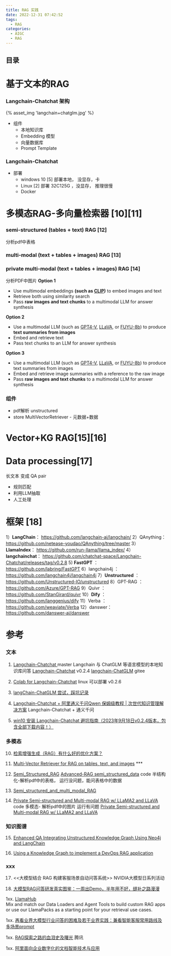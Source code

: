 ```yaml
---
title: RAG 实践
date: 2022-12-31 07:42:52
tags:
  - RAG
categories: 
  - AIGC
  - RAG  
---
```


<p></p>
<!-- more -->

## 目录
<!-- toc -->

# 基于文本的RAG
### Langchain-Chatchat 架构
{% asset_img 'langchain+chatglm.jpg' %}

+ 组件
  + 本地知识库
  + Embedding 模型
  + 向量数据库
  + Prompt Template

### Langchain-Chatchat
+ 部署 
  - windows 10 [5] 
    部署本地， 没显存，卡
  - Linux [2]
    部署   32C125G ，没显存， 推理很慢 
  - Docker 


# 多模态RAG-多向量检索器 [10][11]
### semi-structured (tables + text) RAG [12] 
 分析pdf中表格 

### multi-modal (text + tables + images) RAG [13] 

###  private multi-modal (text + tables + images)  RAG [14]

分析PDF中图片
**Option 1** 
* Use multimodal embeddings **(such as [CLIP](https://openai.com/research/clip))** to embed images and text
* Retrieve both using similarity search
* Pass **raw images and text chunks** to a multimodal LLM for answer synthesis 

**Option 2** 
* Use a multimodal LLM (such as [GPT4-V](https://openai.com/research/gpt-4v-system-card), [LLaVA](https://llava.hliu.cc/), or [FUYU-8b](https://www.adept.ai/blog/fuyu-8b)) to produce **text summaries from images**
* Embed and retrieve text 
* Pass text chunks to an LLM for answer synthesis 

**Option 3** 
* Use a multimodal LLM (such as [GPT4-V](https://openai.com/research/gpt-4v-system-card), [LLaVA](https://llava.hliu.cc/), or [FUYU-8b](https://www.adept.ai/blog/fuyu-8b)) to produce text summaries from images
* Embed and retrieve image summaries with a reference to the raw image 
* Pass **raw images and text chunks** to a multimodal LLM for answer synthesis  

### 组件
+ pdf解析
  unstructured
+ store
  MultiVectorRetriever - 元数据+数据

# Vector+KG RAG[15][16]

# Data processing[17]
长文本   变成   QA pair
+ 规则匹配
+ 利用LLM抽取
+ 人工处理

# 框架 [18]
1）**LangChain**： https://github.com/langchain-ai/langchain/
2）QAnything： https://github.com/netease-youdao/QAnything/tree/master
3）**LlamaIndex**： https://github.com/run-llama/llama_index/
4）**langchainchat**： https://github.com/chatchat-space/Langchain-Chatchat/releases/tag/v0.2.8
5) **FastGPT** ：https://github.com/labring/FastGPT
6）langchain4j ：https://github.com/langchain4j/langchain4j
7）**Unstructured** ：https://github.com/Unstructured-IO/unstructured
8）GPT-RAG ：https://github.com/Azure/GPT-RAG
9）Quivr ：https://github.com/StanGirard/quivr
10）**Dify** ：https://github.com/langgenius/dify
11）Verba ：https://github.com/weaviate/Verba
12）danswer：https://github.com/danswer-ai/danswer

# 参考
### 文本
1. [Langchain-Chatchat ](https://github.com/chatchat-space/Langchain-Chatchat) master
   Langchain 与 ChatGLM 等语言模型的本地知识库问答
   [Langchain-Chatchat](https://github.com/chatchat-space/Langchain-Chatchat/tree/v0.2.4)  v0.2.4 
   [langchain-ChatGLM](https://gitee.com/deepeye/langchain-ChatGLM)  gitee 
   
2. [Colab for Langchain-Chatchat](https://github.com/www6v/Langchain-Chatchat-Colab)   linux 可以部署  v0.2.6
3. [langChain-ChatGLM 尝试，踩坑记录](https://zhuanlan.zhihu.com/p/649055955)
4. [Langchain-Chatchat + 阿里通义千问Qwen 保姆级教程 | 次世代知识管理解决方案](https://zhuanlan.zhihu.com/p/651189680)    Langchain-Chatchat + 通义千问
5. [win10 安装 Langchain-Chatchat 避坑指南（2023年9月18日v0.2.4版本，包含全部下载内容！）](https://blog.csdn.net/weixin_43094965/article/details/133044128)  

### 多模态
10. [检索增强生成（RAG）有什么好的优化方案？](https://www.zhihu.com/question/628651389/answer/3321989558) 

11. [Multi-Vector Retriever for RAG on tables, text, and images](https://blog.langchain.dev/semi-structured-multi-modal-rag/) *** 

12. [Semi_Structured_RAG](https://github.com/langchain-ai/langchain/blob/master/cookbook/Semi_Structured_RAG.ipynb)
    [Advanced-RAG semi_structured_data](https://github.com/www6v/AIGC/blob/master/Advanced-RAG/01_semi_structured_data.ipynb)   code 半结构化-解析pdf中的表格，  运行没问题，能问表格中的数据
    
13. [Semi_structured_and_multi_modal_RAG](https://github.com/langchain-ai/langchain/blob/master/cookbook/Semi_structured_and_multi_modal_RAG.ipynb)  

14. [Private Semi-structured and Multi-modal RAG w/ LLaMA2 and LLaVA](https://github.com/www6v/AIGC/blob/master/langchain-cookbook/Semi_structured_multi_modal_RAG_LLaMA2.ipynb)  code 多模态- 解析pdf中的图片  运行有问题 
    [Private Semi-structured and Multi-modal RAG w/ LLaMA2 and LLaVA](https://github.com/langchain-ai/langchain/blob/master/cookbook/Semi_structured_multi_modal_RAG_LLaMA2.ipynb)

### 知识图谱
15. [Enhanced QA Integrating Unstructured Knowledge Graph Using Neo4j and LangChain](https://neo4j.com/developer-blog/unstructured-knowledge-graph-neo4j-langchain/)  

16. [Using a Knowledge Graph to implement a DevOps RAG application](https://blog.langchain.dev/using-a-knowledge-graph-to-implement-a-devops-rag-application/)

### xxx
17. <<大模型结合 RAG 构建客服场景自动问答系统>>  NVIDIA大模型日系列活动  

18. [大模型RAG问答研发真实图鉴：一周出Demo，半年用不好，缝补之路漫漫 ](https://mp.weixin.qq.com/s?__biz=MzAxMjc3MjkyMg==&mid=2648407281&idx=2&sn=f39b46cad1787123b485d76dff33bc93)

1xx. [LlamaHub](https://llamahub.ai/)   
      Mix and match our Data Loaders and Agent Tools to build custom RAG apps or use our LlamaPacks as a starting point for your retrieval use cases.

1xx. [再看业界大模型行业问答的困难及若干业界实践：兼看智能客服常用路线及多场景prompt ](https://mp.weixin.qq.com/s?__biz=MzAxMjc3MjkyMg==&mid=2648404338&idx=1&sn=3c8f8c44ac7a1d925216b40833525b25)

1xx. [RAG探索之路的血泪史及曙光](https://zhuanlan.zhihu.com/p/664921095)  腾讯

1xx. [阿里面向企业数字化的文档智能技术与应用](https://mp.weixin.qq.com/s/d2Nns1qashMbcXPMG-4McQ)
